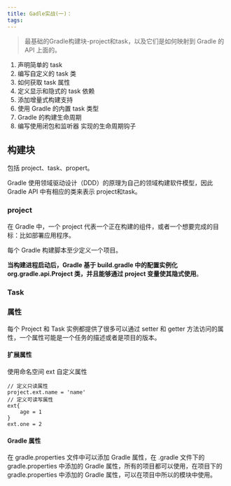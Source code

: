 ```yaml
---
title: Gadle实战(一)：
tags:
---
```



> 最基础的Gradle构建块-project和task，以及它们是如何映射到 Gradle 的 API 上面的。
1. 声明简单的 task
2. 编写自定义的 task 类
3. 如何获取 task 属性
4. 定义显示和隐式的 task 依赖
5. 添加增量式构建支持
6. 使用 Gradle 的内置 task 类型
7. Gradle 的构建生命周期
8. 编写使用闭包和监听器 实现的生命周期钩子

## 构建块

包括 project、task、propert。


Gradle 使用领域驱动设计（DDD）的原理为自己的领域构建软件模型，因此 Gradle API 中有相应的类来表示 project和task。


### project


在 Gradle 中，一个 project 代表一个正在构建的组件，或者一个想要完成的目标：比如部署应用程序。

每个 Gradle 构建脚本至少定义一个项目。

**当构建进程启动后，Gradle 基于 build.gradle 中的配置实例化 org.gradle.api.Project 类，并且能够通过 project 变量使其隐式使用**。


### Task




### 属性

每个 Project 和 Task 实例都提供了很多可以通过 setter 和 getter 方法访问的属性，一个属性可能是一个任务的描述或者是项目的版本。


#### 扩展属性

使用命名空间 ext 自定义属性

```
// 定义只读属性
project.ext.name = 'name'
// 定义可读写属性
ext{
    age = 1
}
ext.one = 2
```

#### Gradle 属性


在 gradle.properties 文件中可以添加 Gradle 属性，在 .gradle 文件下的 gradle.properties 中添加的 Gradle 属性，所有的项目都可以使用，在项目下的 gradle.properties 中添加的 Gradle 属性，可以在项目中所以的模块中使用。




